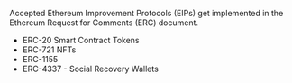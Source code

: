 Accepted Ethereum Improvement Protocols (EIPs) get implemented in the Ethereum Request for Comments (ERC) document.

- ERC-20 Smart Contract Tokens
- ERC-721 NFTs
- ERC-1155
- ERC-4337 - Social Recovery Wallets